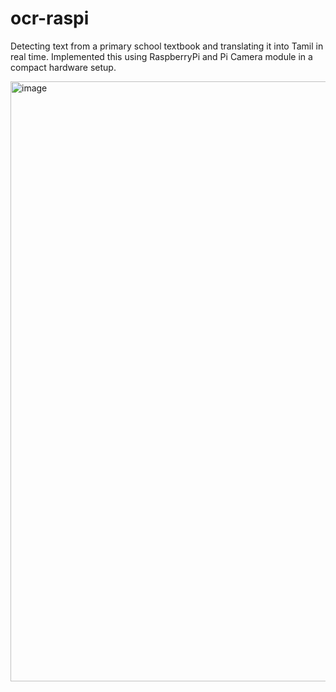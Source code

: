 # ocr-raspi
Detecting text from a primary school textbook and translating it into Tamil in real time. Implemented this using RaspberryPi and Pi Camera module in a compact hardware setup.

<img width="960" alt="image" src="https://user-images.githubusercontent.com/91418836/236787326-aabad639-762d-434d-b4a9-4ce649641959.png">
